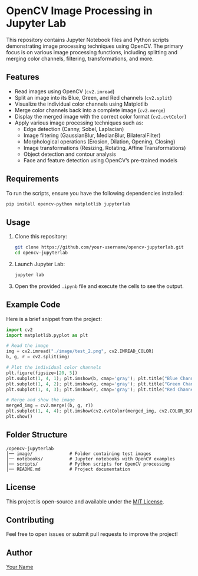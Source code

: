 # OpenCV Image Processing in Jupyter Lab

This repository contains Jupyter Notebook files and Python scripts demonstrating image processing techniques using OpenCV. The primary focus is on various image processing functions, including splitting and merging color channels, filtering, transformations, and more.

## Features

- Read images using OpenCV (`cv2.imread`)
- Split an image into its Blue, Green, and Red channels (`cv2.split`)
- Visualize the individual color channels using Matplotlib
- Merge color channels back into a complete image (`cv2.merge`)
- Display the merged image with the correct color format (`cv2.cvtColor`)
- Apply various image processing techniques such as:
  - Edge detection (Canny, Sobel, Laplacian)
  - Image filtering (GaussianBlur, MedianBlur, BilateralFilter)
  - Morphological operations (Erosion, Dilation, Opening, Closing)
  - Image transformations (Resizing, Rotating, Affine Transformations)
  - Object detection and contour analysis
  - Face and feature detection using OpenCV’s pre-trained models

## Requirements

To run the scripts, ensure you have the following dependencies installed:

```bash
pip install opencv-python matplotlib jupyterlab
```

## Usage

1. Clone this repository:
   ```bash
   git clone https://github.com/your-username/opencv-jupyterlab.git
   cd opencv-jupyterlab
   ```
2. Launch Jupyter Lab:
   ```bash
   jupyter lab
   ```
3. Open the provided `.ipynb` file and execute the cells to see the output.

## Example Code

Here is a brief snippet from the project:

```python
import cv2
import matplotlib.pyplot as plt

# Read the image
img = cv2.imread("./image/test_2.png", cv2.IMREAD_COLOR)
b, g, r = cv2.split(img)

# Plot the individual color channels
plt.figure(figsize=[20, 5])
plt.subplot(1, 4, 1); plt.imshow(b, cmap='gray'); plt.title("Blue Channel"); plt.axis("off")
plt.subplot(1, 4, 2); plt.imshow(g, cmap='gray'); plt.title("Green Channel"); plt.axis("off")
plt.subplot(1, 4, 3); plt.imshow(r, cmap='gray'); plt.title("Red Channel"); plt.axis("off")

# Merge and show the image
merged_img = cv2.merge((b, g, r))
plt.subplot(1, 4, 4); plt.imshow(cv2.cvtColor(merged_img, cv2.COLOR_BGR2RGB)); plt.title("Merged Image"); plt.axis("off")
plt.show()
```

## Folder Structure

```
/opencv-jupyterlab
│── image/              # Folder containing test images
│── notebooks/          # Jupyter notebooks with OpenCV examples
│── scripts/            # Python scripts for OpenCV processing
│── README.md           # Project documentation
```

## License

This project is open-source and available under the [MIT License](LICENSE).

## Contributing

Feel free to open issues or submit pull requests to improve the project!

## Author

[Your Name](https://github.com/your-username)

